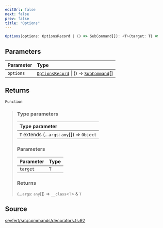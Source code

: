 ```yaml
---
editUrl: false
next: false
prev: false
title: "Options"
---
```


```ts
Options(options: OptionsRecord | () => SubCommand[]): <T>(target: T) => (...args: any[]) => __class<T> & T
```

## Parameters

| Parameter | Type |
| :------ | :------ |
| `options` | [`OptionsRecord`](/api/type-aliases/optionsrecord/) \| () => [`SubCommand`](/api/classes/subcommand/)[] |

## Returns

`Function`

> ### Type parameters
>
> | Type parameter |
> | :------ |
> | `T` extends (...`args`: `any`[]) => `Object` |
>
> ### Parameters
>
> | Parameter | Type |
> | :------ | :------ |
> | `target` | `T` |
>
> ### Returns
>
> (...`args`: `any`[]) => `__class`\<`T`\> & `T`
>

## Source

[seyfert/src/commands/decorators.ts:92](https://github.com/potoland/potocuit/blob/e332d7a/src/commands/decorators.ts#L92)
